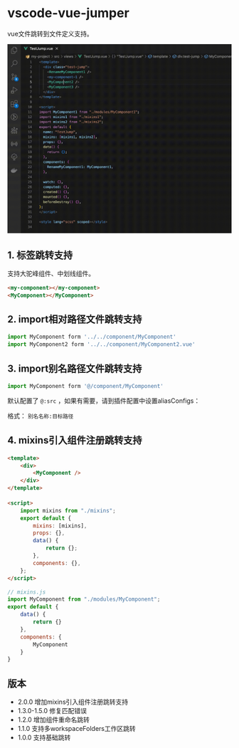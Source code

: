 <!--
 * @Author: atdow
 * @Date: 2022-11-01 21:07:59
 * @LastEditors: null
 * @LastEditTime: 2022-11-05 01:37:33
 * @Description: file description
-->

# vscode-vue-jumper

vue文件跳转到文件定义支持。

![](./images/usage-demo.gif)

## 1. 标签跳转支持

支持大驼峰组件、中划线组件。

```html
<my-component></my-component>
<MyComponent></MyComponent>
```

## 2. import相对路径文件跳转支持

```js
import MyComponent form '../../component/MyComponent'
import MyComponent2 form '../../component/MyComponent2.vue'
```

## 3. import别名路径文件跳转支持

```js
import MyComponent form '@/component/MyComponent'
```

默认配置了 `@:src` ，如果有需要，请到插件配置中设置aliasConfigs：

格式： `别名名称:目标路径`

## 4. mixins引入组件注册跳转支持

```html
<template>
    <div>
        <MyComponent />
    </div>
</template>

<script>
    import mixins from "./mixins";
    export default {
        mixins: [mixins],
        props: {},
        data() {
            return {};
        },
        components: {},
    };
</script>
```

```js
// mixins.js
import MyComponent from "./modules/MyComponent";
export default {
    data() {
        return {}
    },
    components: {
        MyComponent
    }
}
```

## 版本

* 2.0.0 增加mixins引入组件注册跳转支持
* 1.3.0-1.5.0 修复匹配错误
* 1.2.0 增加组件重命名跳转
* 1.1.0 支持多workspaceFolders工作区跳转
* 1.0.0 支持基础跳转
